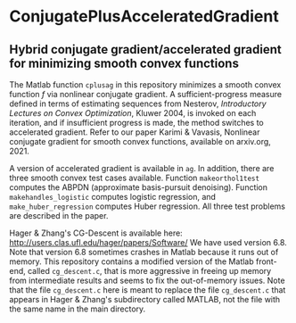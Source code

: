 # ConjugatePlusAcceleratedGradient
## Hybrid conjugate gradient/accelerated gradient for minimizing smooth convex functions

The Matlab function `cplusag` in this repository minimizes a smooth convex function *f* via nonlinear conjugate gradient.  A sufficient-progress measure
defined in terms of estimating sequences from Nesterov, *Introductory Lectures on Convex Optimization*, Kluwer 2004, is invoked on each iteration, and if
insufficient progress is made, the method switches to accelerated gradient.  Refer to our paper Karimi & Vavasis, Nonlinear conjugate gradient for smooth
convex functions, available on arxiv.org, 2021.

A version of accelerated gradient is available in `ag`.  In addition, there are three smooth convex test cases available.  Function `makeorthol1test` computes
the ABPDN (approximate basis-pursuit denoising).  Function `makehandles_logistic` computes logistic regression, and `make_huber_regression`
computes Huber regression.  All three test problems are described in the paper.

Hager & Zhang's CG-Descent is available here: http://users.clas.ufl.edu/hager/papers/Software/  We have used version 6.8.  Note that version 6.8 sometimes crashes
in Matlab because it runs out of memory.  This repository contains a modified version of the Matlab front-end, called `cg_descent.c`, that is more aggressive
in freeing up memory from intermediate results and seems to fix the out-of-memory issues.  Note that the file `cg_descent.c` here is meant to
replace the file `cg_descent.c` that appears in Hager & Zhang's subdirectory called MATLAB, not the file with the same name in the main
directory.

